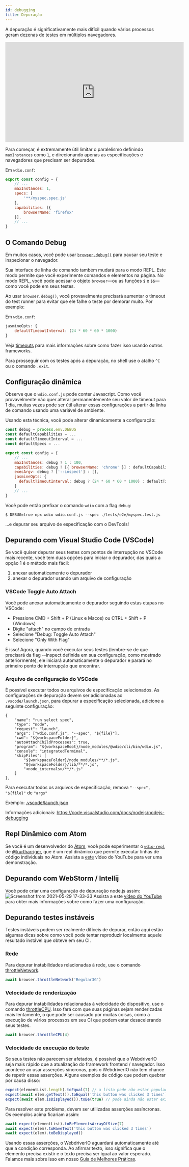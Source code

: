 ```yaml
---
id: debugging
title: Depuração
---
```


A depuração é significativamente mais difícil quando vários processos geram dezenas de testes em múltiplos navegadores.

<iframe width="560" height="315" src="https://www.youtube.com/embed/_bw_VWn5IzU" frameborder="0" allowFullScreen></iframe>

Para começar, é extremamente útil limitar o paralelismo definindo `maxInstances` como `1`, e direcionando apenas as especificações e navegadores que precisam ser depurados.

Em `wdio.conf`:

```js
export const config = {
    // ...
    maxInstances: 1,
    specs: [
        '**/myspec.spec.js'
    ],
    capabilities: [{
        browserName: 'firefox'
    }],
    // ...
}
```

## O Comando Debug

Em muitos casos, você pode usar [`browser.debug()`](/docs/api/browser/debug) para pausar seu teste e inspecionar o navegador.

Sua interface de linha de comando também mudará para o modo REPL. Este modo permite que você experimente comandos e elementos na página. No modo REPL, você pode acessar o objeto `browser`&mdash;ou as funções `$` e `$$`&mdash;como você pode em seus testes.

Ao usar `browser.debug()`, você provavelmente precisará aumentar o timeout do test runner para evitar que ele falhe o teste por demorar muito. Por exemplo:

Em `wdio.conf`:

```js
jasmineOpts: {
    defaultTimeoutInterval: (24 * 60 * 60 * 1000)
}
```

Veja [timeouts](timeouts) para mais informações sobre como fazer isso usando outros frameworks.

Para prosseguir com os testes após a depuração, no shell use o atalho `^C` ou o comando `.exit`.
## Configuração dinâmica

Observe que o `wdio.conf.js` pode conter Javascript. Como você provavelmente não quer alterar permanentemente seu valor de timeout para 1 dia, muitas vezes pode ser útil alterar essas configurações a partir da linha de comando usando uma variável de ambiente.

Usando esta técnica, você pode alterar dinamicamente a configuração:

```js
const debug = process.env.DEBUG
const defaultCapabilities = ...
const defaultTimeoutInterval = ...
const defaultSpecs = ...

export const config = {
    // ...
    maxInstances: debug ? 1 : 100,
    capabilities: debug ? [{ browserName: 'chrome' }] : defaultCapabilities,
    execArgv: debug ? ['--inspect'] : [],
    jasmineOpts: {
      defaultTimeoutInterval: debug ? (24 * 60 * 60 * 1000) : defaultTimeoutInterval
    }
    // ...
}
```

Você pode então prefixar o comando `wdio` com a flag `debug`:

```
$ DEBUG=true npx wdio wdio.conf.js --spec ./tests/e2e/myspec.test.js
```

...e depurar seu arquivo de especificação com o DevTools!

## Depurando com Visual Studio Code (VSCode)

Se você quiser depurar seus testes com pontos de interrupção no VSCode mais recente, você tem duas opções para iniciar o depurador, das quais a opção 1 é o método mais fácil:
 1. anexar automaticamente o depurador
 2. anexar o depurador usando um arquivo de configuração

### VSCode Toggle Auto Attach

Você pode anexar automaticamente o depurador seguindo estas etapas no VSCode:
 - Pressione CMD + Shift + P (Linux e Macos) ou CTRL + Shift + P (Windows)
 - Digite "attach" no campo de entrada
 - Selecione "Debug: Toggle Auto Attach"
 - Selecione "Only With Flag"

 É isso! Agora, quando você executar seus testes (lembre-se de que precisará da flag --inspect definida em sua configuração, como mostrado anteriormente), ele iniciará automaticamente o depurador e parará no primeiro ponto de interrupção que encontrar.

### Arquivo de configuração do VSCode

É possível executar todos ou arquivos de especificação selecionados. As configurações de depuração devem ser adicionadas ao `.vscode/launch.json`, para depurar a especificação selecionada, adicione a seguinte configuração:
```
{
    "name": "run select spec",
    "type": "node",
    "request": "launch",
    "args": ["wdio.conf.js", "--spec", "${file}"],
    "cwd": "${workspaceFolder}",
    "autoAttachChildProcesses": true,
    "program": "${workspaceRoot}/node_modules/@wdio/cli/bin/wdio.js",
    "console": "integratedTerminal",
    "skipFiles": [
        "${workspaceFolder}/node_modules/**/*.js",
        "${workspaceFolder}/lib/**/*.js",
        "<node_internals>/**/*.js"
    ]
},
```

Para executar todos os arquivos de especificação, remova `"--spec", "${file}"` de `"args"`

Exemplo: [.vscode/launch.json](https://github.com/mgrybyk/webdriverio-devtools/blob/master/.vscode/launch.json)

Informações adicionais: https://code.visualstudio.com/docs/nodejs/nodejs-debugging

## Repl Dinâmico com Atom

Se você é um desenvolvedor do [Atom](https://atom.io/), você pode experimentar o [`wdio-repl`](https://github.com/kurtharriger/wdio-repl) de [@kurtharriger](https://github.com/kurtharriger), que é um repl dinâmico que permite executar linhas de código individuais no Atom. Assista a [este](https://www.youtube.com/watch?v=kdM05ChhLQE) vídeo do YouTube para ver uma demonstração.

## Depurando com WebStorm / Intellij
Você pode criar uma configuração de depuração node.js assim:
![Screenshot from 2021-05-29 17-33-33](https://user-images.githubusercontent.com/18728354/120088460-81844c00-c0a5-11eb-916b-50f21c8472a8.png)
Assista a este [vídeo do YouTube](https://www.youtube.com/watch?v=Qcqnmle6Wu8) para obter mais informações sobre como fazer uma configuração.

## Depurando testes instáveis

Testes instáveis podem ser realmente difíceis de depurar, então aqui estão algumas dicas sobre como você pode tentar reproduzir localmente aquele resultado instável que obteve em seu CI.

### Rede
Para depurar instabilidades relacionadas à rede, use o comando [throttleNetwork](https://webdriver.io/docs/api/browser/throttleNetwork).
```js
await browser.throttleNetwork('Regular3G')
```

### Velocidade de renderização
Para depurar instabilidades relacionadas à velocidade do dispositivo, use o comando [throttleCPU](https://webdriver.io/docs/api/browser/throttleCPU).
Isso fará com que suas páginas sejam renderizadas mais lentamente, o que pode ser causado por muitas coisas, como a execução de vários processos em seu CI que podem estar desacelerando seus testes.
```js
await browser.throttleCPU(4)
```

### Velocidade de execução do teste

Se seus testes não parecem ser afetados, é possível que o WebdriverIO seja mais rápido que a atualização do framework frontend / navegador. Isso acontece ao usar asserções síncronas, pois o WebdriverIO não tem chance de repetir essas asserções. Alguns exemplos de código que podem quebrar por causa disso:
```js
expect(elementList.length).toEqual(7) // a lista pode não estar populada no momento da asserção
expect(await elem.getText()).toEqual('this button was clicked 3 times') // o texto pode ainda não estar atualizado no momento da asserção, resultando em um erro ("this button was clicked 2 times" não corresponde ao esperado "this button was clicked 3 times")
expect(await elem.isDisplayed()).toBe(true) // pode ainda não estar exibido
```
Para resolver este problema, devem ser utilizadas asserções assíncronas. Os exemplos acima ficariam assim:
```js
await expect(elementList).toBeElementsArrayOfSize(7)
await expect(elem).toHaveText('this button was clicked 3 times')
await expect(elem).toBeDisplayed()
```
Usando essas asserções, o WebdriverIO aguardará automaticamente até que a condição corresponda. Ao afirmar texto, isso significa que o elemento precisa existir e o texto precisa ser igual ao valor esperado.
Falamos mais sobre isso em nosso [Guia de Melhores Práticas](https://webdriver.io/docs/bestpractices#use-the-built-in-assertions).
